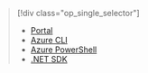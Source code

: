 > [!div class="op_single_selector"]
>- [Portal](../articles/hdinsight/hdinsight-administer-use-portal-linux.md)
>- [Azure CLI](../articles/hdinsight/hdinsight-administer-use-command-line.md)
>- [Azure PowerShell](../articles/hdinsight/hdinsight-administer-use-powershell.md)
>- [.NET SDK](../articles/hdinsight/hdinsight-administer-use-dotnet-sdk.md)

<!---HONumber=74-->